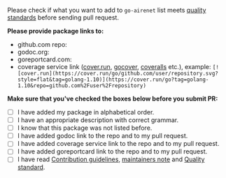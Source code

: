 Please check if what you want to add to `go-airenet` list meets [quality standards](https://github.com/AIRE-labs/go-airenet/blob/master/CONTRIBUTING.md#quality-standard) before sending pull request.

**Please provide package links to:**

- github.com repo:
- godoc.org:
- goreportcard.com:
- coverage service link ([cover.run](https://cover.run/), [gocover](http://gocover.io/), [coveralls](https://coveralls.io/) etc.), example: `[![cover.run](https://cover.run/go/github.com/user/repository.svg?style=flat&tag=golang-1.10)](https://cover.run/go?tag=golang-1.10&repo=github.com%2Fuser%2Frepository)`

**Make sure that you've checked the boxes below before you submit PR:**
- [ ] I have added my package in alphabetical order.
- [ ] I have an appropriate description with correct grammar.
- [ ] I know that this package was not listed before.
- [ ] I have added godoc link to the repo and to my pull request.
- [ ] I have added coverage service link to the repo and to my pull request.
- [ ] I have added goreportcard link to the repo and to my pull request.
- [ ] I have read [Contribution guidelines](https://github.com/AIRE-labs/go-airenet/blob/master/CONTRIBUTING.md#contribution-guidelines), [maintainers note](https://github.com/AIRE-labs/go-airenet/blob/master/CONTRIBUTING.md#maintainers) and [Quality standard](https://github.com/AIRE-labs/go-airenet/blob/master/CONTRIBUTING.md#quality-standard).
